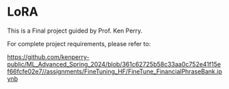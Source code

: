 # LoRA

This is a Final project guided by Prof. Ken Perry.

For complete project requirements, please refer to:

https://github.com/kenperry-public/ML_Advanced_Spring_2024/blob/361c62725b58c33aa0c752e41f15ef66fcfe02e7//assignments/FineTuning_HF/FineTune_FinancialPhraseBank.ipynb
